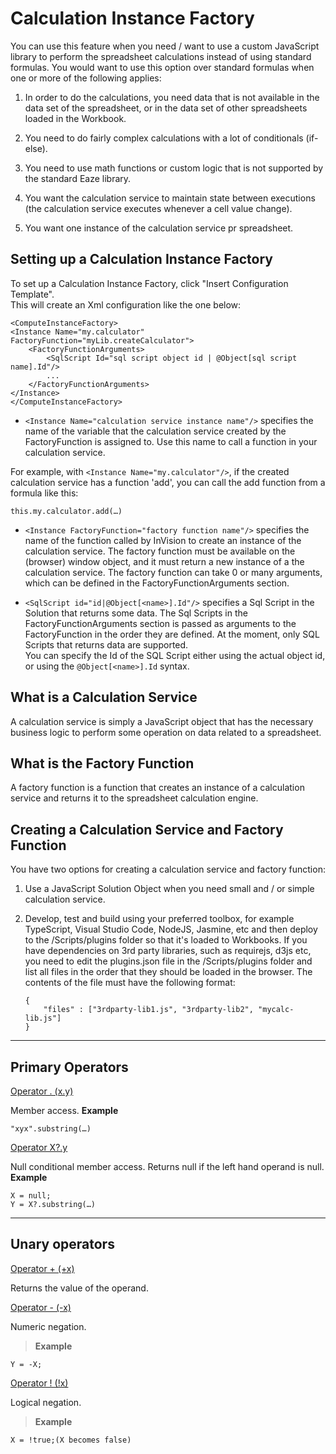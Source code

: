 
# Calculation Instance Factory

You can use this feature when you need / want to use a custom JavaScript library to perform the spreadsheet calculations instead of using standard formulas. You would want to use this option over standard formulas when one or more of the following applies:

1.	In order to do the calculations, you need data that is not available in the data set of the spreadsheet, or in the data set of other spreadsheets loaded in the Workbook.

2.	You need to do fairly complex calculations with a lot of conditionals (if-else).

3.	You need to use math functions or custom logic that is not supported by the standard Eaze library.

4.	You want the calculation service to maintain state between executions (the calculation service executes whenever a cell value change).

5.	You want one instance of the calculation service pr spreadsheet.

## Setting up a Calculation Instance Factory

To set up a Calculation Instance Factory, click "Insert Configuration Template".  
This will create an Xml configuration like the one below:

    <ComputeInstanceFactory>   
    <Instance Name="my.calculator" FactoryFunction="myLib.createCalculator">
        <FactoryFunctionArguments>
            <SqlScript Id="sql script object id | @Object[sql script name].Id"/> 
            ...
        </FactoryFunctionArguments>
    </Instance>    
    </ComputeInstanceFactory>

*	``<Instance Name="calculation service instance name"/>`` specifies the name of the variable that the calculation service created by the FactoryFunction is assigned to. Use this name to call a function in your calculation service.

 For example, with ``<Instance Name="my.calculator"/>``, if the created calculation service has a function 'add', you can call the add function from a formula like this: 
 ```
 this.my.calculator.add(…)
 ```

*	``<Instance FactoryFunction="factory function name"/>`` specifies the name of the function called by InVision to create an instance of the calculation service. The factory function must be available on the (browser) window object, and it must return a new instance of a the calculation service. The factory function can take 0 or many arguments, which can be defined in the FactoryFunctionArguments section.

*	``<SqlScript id="id|@Object[<name>].Id"/>`` specifies a Sql Script in the Solution that returns some data. The Sql Scripts in the FactoryFunctionArguments section is passed as arguments to the  FactoryFunction in the order they are defined.
At the moment, only SQL Scripts that returns data are supported.  
You can specify the Id of the SQL Script either using the actual object id, or using the ``@Object[<name>].Id`` syntax.

## What is a Calculation Service

A calculation service is simply a JavaScript object that has the necessary business logic to perform some operation on data related to a spreadsheet. 

## What is the Factory Function

A factory function is a function that creates an instance of a calculation service and returns it to the spreadsheet calculation engine.

## Creating a Calculation Service and Factory Function

You have two options for creating a calculation service and factory function:

1.	Use a JavaScript Solution Object when you need small and / or simple calculation service.

2.	Develop, test and build using your preferred toolbox, for example TypeScript, Visual Studio Code, NodeJS, Jasmine, etc and then deploy to the /Scripts/plugins folder so that it's loaded to Workbooks. If you have dependencies on 3rd party libraries, such as requirejs, d3js etc, you need to edit the plugins.json file in the /Scripts/plugins folder and list all files in the order that they should be loaded in the browser. The contents of the file must have the following format:

        {
            "files" : ["3rdparty-lib1.js", "3rdparty-lib2", "mycalc-lib.js"]
        }

___

## Primary Operators

[Operator . (x.y)]()

Member access. 
**Example** 
```
"xyx".substring(…)
```

[Operator X?.y]()

Null conditional member access. Returns null if the left hand operand is null. 
**Example** 
```
X = null; 
Y = X?.substring(…)
```

___

## Unary operators


[Operator + (+x)]()

Returns the value of the operand. 

[Operator - (-x)]() 

Numeric negation. 
>**Example** 
```
Y = -X;
```


[Operator ! (!x)]()

Logical negation. 
>**Example** 
```
X = !true;(X becomes false)
```